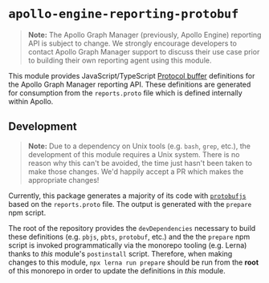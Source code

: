 # `apollo-engine-reporting-protobuf`

> **Note:** The Apollo Graph Manager (previously, Apollo Engine) reporting API is subject to change.  We strongly
> encourage developers to contact Apollo Graph Manager support to discuss their use
> case prior to building their own reporting agent using this module.

This module provides JavaScript/TypeScript
[Protocol buffer](https://developers.google.com/protocol-buffers/) definitions
for the Apollo Graph Manager reporting API.  These definitions are generated for
consumption from the `reports.proto` file which is defined internally within
Apollo.

## Development

> **Note:** Due to a dependency on Unix tools (e.g. `bash`, `grep`, etc.), the
> development of this module requires a Unix system.  There is no reason why
> this can't be avoided, the time just hasn't been taken to make those changes.
> We'd happily accept a PR which makes the appropriate changes!

Currently, this package generates a majority of its code with
[`protobufjs`](https://www.npmjs.com/package/protobufjs) based on the
`reports.proto` file. The output is generated with the `prepare` npm script.

The root of the repository provides the `devDependencies` necessary to build
these definitions (e.g. `pbjs`, `pbts`, `protobuf`, etc.) and the the `prepare`
npm script is invoked programmatically via the monorepo tooling (e.g. Lerna)
thanks to _this_ module's `postinstall` script.   Therefore, when making
changes to this module, `npx lerna run prepare` should be run from the **root**
of this monorepo in order to update the definitions in _this_ module.
